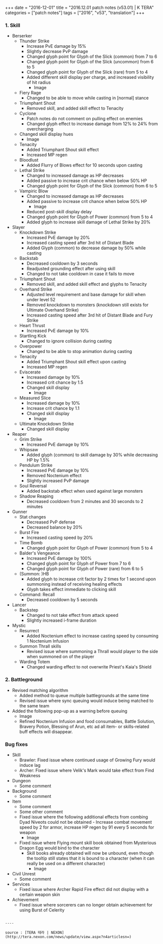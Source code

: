 +++
date = "2016-12-01"
title = "2016.12.01 patch notes (v53.01) | K TERA"
categories = ["patch notes"]
tags = ["2016", "v53", "translation"]
+++

### 1. Skill
- Berserker
  - Thunder Strike
    - Increase PvE damage by 15%
    - Slightly decrease PvP damage
    - Changed glyph point for Glyph of the Slick (common) from 7 to 6
    - Changed glyph point for Glyph of the Slick (uncommon) from 6 to 5
    - Changed glyph point for Glyph of the Slick (rare) from 5 to 4
    - Added different skill display per charge, and increased visibility of hit radius
      - Image
  - Fiery Rage
    - Changed to be able to move while casting in [normal] stance
  - Triumphant Shout
    - Removed skill, and added skill effect to Tenacity
  - Cyclone
    - Patch notes do not comment on pulling effect on enemies
    - Changed glyph effect to increase damage from 12% to 24% from overcharging
  - Changed skill display hues
    - Image 
  - Tenacity
    - Added Triumphant Shout skill effect
    - Increased MP regen
  - Bloodlust
    - Added Flurry of Blows effect for 10 seconds upon casting
  - Lethal Strike
    - Changed to increased damage as HP decreases
    - Added passive to increase crit chance when below 50% HP
    - Changed glyph point for Glyph of the Slick (common) from 6 to 5
  - Vampiric Blow
    - Changed to increased damage as HP decreases
    - Added passive to increase crit chance when below 50% HP
      - Image
    - Reduced post-skill display delay
    - Changed glyph point for Glyph of Power (common) from 5 to 4
    - Added glyph to increase skill damage of Lethal Strike by 20%
- Slayer
  - Knockdown Strike
    - Increased PvE damage by 20%
    - Increased casting speed after 3rd hit of Distant Blade
    - Added Glyph (common) to decrease damage by 50% while casting
  - Backstab
    - Decreased cooldown by 3 seconds
    - Readjusted grounding effect after using skill
    - Changed to not take cooldown in case it fails to move
  - Triumphant Shout
    - Removed skill, and added skill effect and glyphs to Tenacity
  - Overhand Strike
    - Adjusted level requirement and base damage for skill when under level 52
    - Removed knockdown to monsters (knockdown still exists for Ultimate Overhand Strike)
    - Increased casting speed after 3rd hit of Distant Blade and Fury Strike
  - Heart Thrust
    - Increased PvE damage by 10%
  - Startling Kick
    - Changed to ignore collision during casting
  - Overpower
    - Changed to be able to stop animation during casting
  - Tenacity
    - Added Triumphant Shout skill effect upon casting
    - Increased MP regen
  - Eviscerate
    - Increased damage by 10%
    - Increased crit chance by 1.5
    - Changed skill display
      - Image
  - Measured Slice
    - Increased damage by 10%
    - Increase crit chance by 1.1
    - Changed skill display
      - Image
  - Ultimate Knockdown Strike
    - Changed skill display
- Reaper
  - Grim Strike
    - Increased PvE damage by 10%
  - Whipsaw
    - Added glyph (common) to skill damage by 30% while decreasing HP by 1.5%
  - Pendulum Strike
    - Increased PvE damage by 10%
    - Removed Noctenium effect
    - Slightly increased PvP damage
  - Soul Reversal
    - Added backstab effect when used against large monsters
  - Shadow Reaping
    - Decreased cooldown from 2 minutes and 30 seconds to 2 minutes
- Gunner
  - Stat changes
    - Decreased PvP defense
    - Decreased balance by 20%
  - Burst Fire
    - Increased casting speed by 20%
  - Time Bomb
    - Changed glyph point for Glyph of Power (common) from 5 to 4
  - Balder's Vengeance
    - Increased PvE damage by 100%
    - Changed glyph point for Glyph of Power from 7 to 6
    - Changed glyph point for Glyph of Power (rare) from 6 to 5
  - (Summon: )HB
    - Added glyph to increase crit factor by 2 times for 1 second upon summoning instead of receiving healing effects
    - Glyph takes effect immediate to clicking skill
  - Command: Recall
    - Decreased cooldown by 5 seconds
- Lancer
  - Backstep
    - Changed to not take effect from attack speed
    - Slightly increased i-frame duration
- Mystic
  - Resurrect
    - Added Noctenium effect to increase casting speed by consuming 1 Noctenium Infusion
  - Summon Thrall skills
    - Revised issue where summoning a Thrall would player to the side when summoned on of the player
  - Warding Totem
    - Changed warding effect to not overwrite Priest's Kaia's Shield

### 2. Battleground
- Revised matching algorithm
  - Added method to queue multiple battlegrounds at the same time
  - Revised issue where sync queuing would induce being matched to the same team
- Added the following pop-up as a warning before queuing
  - Image
  - Refined Noctenium Infusion and food consumables, Battle Solution, Bravery Potion, Blessing of Arun, etc ad all item- or skills-related buff effects will disappear.

### Bug fixes
- Skill
  - Brawler: Fixed issue where continued usage of Growing Fury would induce lag
  - Archer: Fixed issue where Velik's Mark would take effect from Find Weakness
- Dungeon
  - Some comment
- Background
  - Some comment
- Item
  - Some comment
  - Some other comment
  - Fixed issue where the following additional effects from combing Dyad Niveots could not be obtained - Increase combat movement speed by 2 for armor, increase HP regen by 91 every 5 seconds for weapon
    - Image
  - Fixed issue where Flying mount skill book obtained from Mysterious Dragon Egg would bind to the character
    - Skill books already obtained will now be unbound, even though the tooltip still states that it is bound to a character (when it can really be used on a different character)
      - Image
- Civil Unrest
  - Some comment
- Services
  - Fixed issue where Archer Rapid Fire effect did not display with a certain weapon skin
- Achievement
  - Fixed issue where sorcerers can no longer obtain achievement for using Burst of Celerity
```

----

source : [TERA 테라 | NEXON](http://tera.nexon.com/news/update/view.aspx?n4articlesn=)
